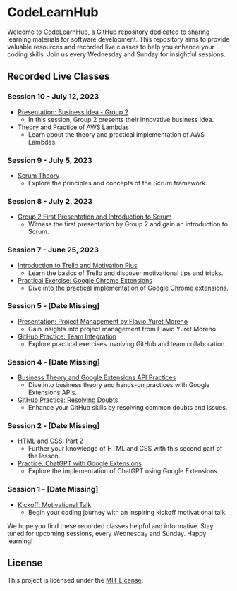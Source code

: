 # CodeLearnHub

Welcome to CodeLearnHub, a GitHub repository dedicated to sharing learning materials for software development. This repository aims to provide valuable resources and recorded live classes to help you enhance your coding skills. Join us every Wednesday and Sunday for insightful sessions.

## Recorded Live Classes

### Session 10 - July 12, 2023
- [Presentation: Business Idea - Group 2](https://1drv.ms/v/s!AoU3cjlpRkzEgyXEJyuDnFKEfJMc?e=s2uOyR)
   - In this session, Group 2 presents their innovative business idea.
- [Theory and Practice of AWS Lambdas](https://1drv.ms/v/s!AoU3cjlpRkzEgyb-BFzEvwaJ470i?e=bxhtqi)
   - Learn about the theory and practical implementation of AWS Lambdas.

### Session 9 - July 5, 2023
- [Scrum Theory](https://1drv.ms/v/s!AoU3cjlpRkzEgyRKrOX3iV2K0Psl?e=1BetBo)
   - Explore the principles and concepts of the Scrum framework.

### Session 8 - July 2, 2023
- [Group 2 First Presentation and Introduction to Scrum](https://1drv.ms/v/s!AoU3cjlpRkzEgx9PMwiR4HI5o3Yh?e=Xxwrhd)
   - Witness the first presentation by Group 2 and gain an introduction to Scrum.

### Session 7 - June 25, 2023
- [Introduction to Trello and Motivation Plus](https://1drv.ms/v/s!AoU3cjlpRkzEgxlHZ5Qq8VHOz3z-?e=4fWyLn)
   - Learn the basics of Trello and discover motivational tips and tricks.
- [Practical Exercise: Google Chrome Extensions](https://1drv.ms/v/s!AoU3cjlpRkzEgx7X2F4Euh1Tazyo?e=cwOSTk)
   - Dive into the practical implementation of Google Chrome extensions.

### Session 5 - [Date Missing]
- [Presentation: Project Management by Flavio Yuret Moreno](https://1drv.ms/v/s!AoU3cjlpRkzEgxg5m9nV2ZlTYi64?e=tgABnG)
   - Gain insights into project management from Flavio Yuret Moreno.
- [GitHub Practice: Team Integration](https://1drv.ms/v/s!AoU3cjlpRkzEgx12RUtJ6eOv-pVN?e=QM01k2)
   - Explore practical exercises involving GitHub and team collaboration.

### Session 4 - [Date Missing]
- [Business Theory and Google Extensions API Practices](https://1drv.ms/v/s!AoU3cjlpRkzEghYGklU2T5ZkH3In?e=aO8PFy)
   - Dive into business theory and hands-on practices with Google Extensions APIs.
- [GitHub Practice: Resolving Doubts](https://1drv.ms/v/s!AoU3cjlpRkzEgUKFvbUOggPDfHSr?e=ziIdFS)
   - Enhance your GitHub skills by resolving common doubts and issues.

### Session 2 - [Date Missing]
- [HTML and CSS: Part 2](https://1drv.ms/v/s!AoU3cjlpRkzEcvpaC6KTnNwQT88?e=sScoPJ)
   - Further your knowledge of HTML and CSS with this second part of the lesson.
- [Practice: ChatGPT with Google Extensions](https://1drv.ms/v/s!AoU3cjlpRkzEcDzPGfEjTTkPevg?e=z3pezX)
   - Explore the implementation of ChatGPT using Google Extensions.

### Session 1 - [Date Missing]
- [Kickoff: Motivational Talk](https://1drv.ms/v/s!AoU3cjlpRkzEc4kwzfRRThWCCHo?e=3loadn)
   - Begin your coding journey with an inspiring kickoff motivational talk.

We hope you find these recorded classes helpful and informative. Stay tuned for upcoming sessions, every Wednesday and Sunday. Happy learning!

## License

This project is licensed under the [MIT License](LICENSE).
